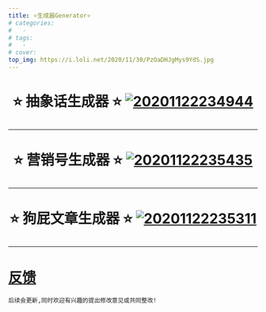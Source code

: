 ```yaml
---
title: ⭐生成器Generator⭐
# categories:
#   -
# tags:
#   -
# cover:
top_img: https://i.loli.net/2020/11/30/PzOaDHJgMys9YdS.jpg
---
```


<!--
 * @Author: Weidows
 * @Date: 2020-11-22 23:39:19
 * @LastEditors: Weidows
 * @LastEditTime: 2020-11-30 22:05:17
 * @FilePath: \Weidowsd:\Game\Demo\Github\Blog\source\generator\index.md
 * @Description:
-->

<h1 align="center">

⭐️ 抽象话生成器 ⭐️
<a href="./Abstract_words" target="_blank">![20201122234944](https://i.loli.net/2020/11/30/h3QEIcbNJTw7rFA.jpg)</a>

</h1>

---

<h1 align="center">

⭐️ 营销号生成器 ⭐️
<a href="./marketing_generator" target="_blank">![20201122235435](https://i.loli.net/2020/11/30/MfzyGKdInjwxUWb.jpg)</a>

</h1>

---

<h1 align="center">

⭐️ 狗屁文章生成器 ⭐️
<a href="./BullshitGenerator" target="_blank">![20201122235311](https://i.loli.net/2020/11/30/UyRE8gdvzqjNoOx.jpg)</a>

</h1>

---

# [反馈](https://weidows.github.io/tags/about)

    后续会更新,同时欢迎有兴趣的提出修改意见或共同整改!
